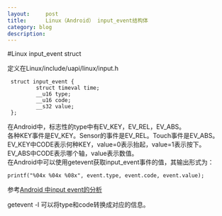 ```yaml
---
layout:     post
title:      Linux（Android） input_event结构体
category: blog
description: 
---
```


#Linux input_event struct

定义在Linux/include/uapi/linux/input.h  
```
 struct input_event {
         struct timeval time; 
         __u16 type;
         __u16 code;
         __s32 value;
 };
```  
在Android中，标志性的type中有EV_KEY，EV_REL，EV_ABS。  
各种KEY事件是EV_KEY。Sensor的事件是EV_REL。Touch事件是EV_ABS。  
EV_KEY中CODE表示何种KEY，value=0表示抬起，value=1表示按下。  
EV_ABS中CODE表示哪个轴，value表示数值。  
在Android中可以使用getevent获取input_event事件的值，其输出形式为：  
```
printf("%04x %04x %08x", event.type, event.code, event.value);
```  
参考[Android 中input event的分析][1]  

getevent -l 可以将type和code转换成对应的信息。  

[1]:http://blog.csdn.net/learnrose/article/details/6236890

